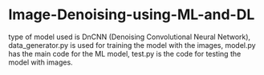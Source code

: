 # Image-Denoising-using-ML-and-DL
type of model used is DnCNN (Denoising Convolutional Neural Network),
data_generator.py is used for training the model with the images,
model.py has the main code for the ML model,
test.py is the code for testing the model with images.
